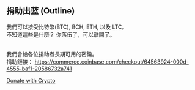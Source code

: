 ## 捐助出蓝 (Outline)

我們可以接受比特幣(BTC), BCH, ETH, 以及 LTC。<br>
不知道這些是什麼？ 你落伍了，可以離開了。 <br><br>

我們會給各位捐助者長期可用的密鑰。<br>
捐助鏈接： <https://commerce.coinbase.com/checkout/64563924-000d-4555-baf1-20586732a741>

<div> <a class="donate-with-crypto" href="https://commerce.coinbase.com/checkout/64563924-000d-4555-baf1-20586732a741"> <span>Donate with Crypto</span> </a> <script src="https://commerce.coinbase.com/v1/checkout.js?version=201807"> </script> </div>
